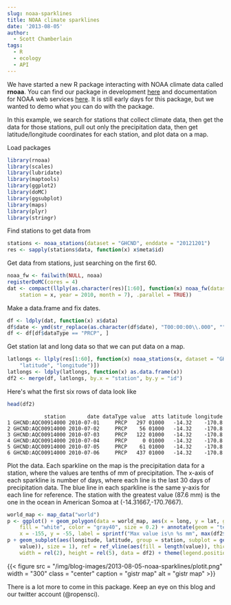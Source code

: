 ```yaml
---
slug: noaa-sparklines
title: NOAA climate sparklines
date: '2013-08-05'
author:
  - Scott Chamberlain
tags:
  - R
  - ecology
  - API
---
```


We have started a new R package interacting with NOAA climate data called **rnoaa**. You can find our package in development [here](https://github.com/ropensci/rnoaa) and documentation for NOAA web services [here](https://www.ncdc.noaa.gov/cdo-web/webservices). It is still early days for this package, but we wanted to demo what you can do with the package.

In this example, we search for stations that collect climate data, then get the data for those stations, pull out only the precipitation data, then get latitude/longitude coordinates for each station, and plot data on a map.

Load packages


```r
library(rnoaa)
library(scales)
library(lubridate)
library(maptools)
library(ggplot2)
library(doMC)
library(ggsubplot)
library(maps)
library(plyr)
library(stringr)
```


Find stations to get data from


```r
stations <- noaa_stations(dataset = "GHCND", enddate = "20121201")
res <- sapply(stations$data, function(x) x$meta$id)
```


Get data from stations, just searching on the first 60.


```r
noaa_fw <- failwith(NULL, noaa)
registerDoMC(cores = 4)
dat <- compact(llply(as.character(res)[1:60], function(x) noaa_fw(dataset = "GHCND",
    station = x, year = 2010, month = 7), .parallel = TRUE))
```


Make a data.frame and fix dates.


```r
df <- ldply(dat, function(x) x$data)
df$date <- ymd(str_replace(as.character(df$date), "T00:00:00\\.000", ""))
df <- df[df$dataType == "PRCP", ]
```


Get station lat and long data so that we can put data on a map.


```r
latlongs <- llply(res[1:60], function(x) noaa_stations(x, dataset = "GHCND")$data$meta[c("id",
    "latitude", "longitude")])
latlongs <- ldply(latlongs, function(x) as.data.frame(x))
df2 <- merge(df, latlongs, by.x = "station", by.y = "id")
```


Here's what the first six rows of data look like


```r
head(df2)
```



```
            station       date dataType value  atts latitude longitude
1 GHCND:AQC00914000 2010-07-01     PRCP   297 01000   -14.32    -170.8
2 GHCND:AQC00914000 2010-07-02     PRCP    56 01000   -14.32    -170.8
3 GHCND:AQC00914000 2010-07-03     PRCP   122 01000   -14.32    -170.8
4 GHCND:AQC00914000 2010-07-04     PRCP     0 01000   -14.32    -170.8
5 GHCND:AQC00914000 2010-07-05     PRCP    61 01000   -14.32    -170.8
6 GHCND:AQC00914000 2010-07-06     PRCP   437 01000   -14.32    -170.8
```


Plot the data. Each sparkline on the map is the precipitation data for a station, where the values are tenths of mm of precipitation. The x-axis of each sparkline is number of days, where each line is the last 30 days of precipitation data. The blue line in each sparkline is the same y-axis for each line for reference. The station with the greatest value (87.6 mm) is the one in the ocean in American Somoa at (-14.31667,-170.7667).


```r
world_map <- map_data("world")
p <- ggplot() + geom_polygon(data = world_map, aes(x = long, y = lat, group = group),
    fill = "white", color = "gray40", size = 0.2) + annotate(geom = "text",
    x = -155, y = -55, label = sprintf("Max value is\n %s mm", max(df2$value)/10))
p + geom_subplot(aes(longitude, latitude, group = station, subplot = geom_line(aes(date,
    value)), size = 1), ref = ref_vline(aes(fill = length(value)), thickness = 0.1),
    width = rel(2), height = rel(5), data = df2) + theme(legend.position = "none")
```

{{< figure src = "/img/blog-images/2013-08-05-noaa-sparklines/plotit.png" width = "300" class = "center" caption = "gistr map" alt = "gistr map" >}}


There is a lot more to come in this package. Keep an eye on this blog and our twitter account (@ropensci).
